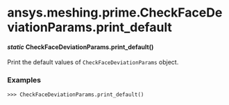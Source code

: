 <a id="ansys-meshing-prime-checkfacedeviationparams-print-default"></a>

# ansys.meshing.prime.CheckFaceDeviationParams.print_default

<a id="ansys.meshing.prime.CheckFaceDeviationParams.print_default"></a>

#### *static* CheckFaceDeviationParams.print_default()

Print the default values of `CheckFaceDeviationParams` object.

### Examples

```pycon
>>> CheckFaceDeviationParams.print_default()
```

<!-- !! processed by numpydoc !! -->
